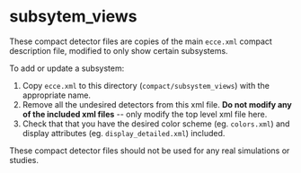 # subsytem_views

These compact detector files are copies of the main `ecce.xml` compact description file, modified to only show certain subsystems.

To add or update a subsystem:

1. Copy `ecce.xml` to this directory (`compact/subsystem_views`) with the appropriate name.
2. Remove all the undesired detectors from this xml file. **Do not modify any of the included xml files** -- only modify the top level xml file here.
3. Check that that you have the desired color scheme (eg. `colors.xml`) and display attributes (eg. `display_detailed.xml`) included.

These compact detector files should not be used for any real simulations or studies.
